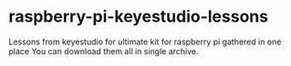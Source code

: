 # raspberry-pi-keyestudio-lessons
Lessons from keyestudio for ultimate kit for raspberry pi gathered in one place
You can download them all in single archive.
